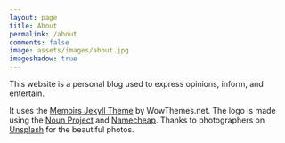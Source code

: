 ```yaml
---
layout: page
title: About 
permalink: /about
comments: false
image: assets/images/about.jpg
imageshadow: true
---
```


This website is a personal blog used to express opinions, inform, and entertain.

It uses the <a target="_blank" href="https://www.wowthemes.net/memoirs-free-jekyll-theme/">Memoirs Jekyll Theme</a> by WowThemes.net. The logo is made using the [Noun Project](https://thenounproject.com/) and [Namecheap](https://www.namecheap.com/). Thanks to photographers on [Unsplash](https://unsplash.com/) for the beautiful photos.

